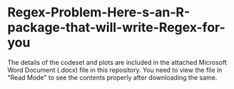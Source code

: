 # Regex-Problem-Here-s-an-R-package-that-will-write-Regex-for-you

The details of the codeset and plots are included in the attached Microsoft Word Document (.docx) file in this repository. 
You need to view the file in "Read Mode" to see the contents properly after downloading the same.
